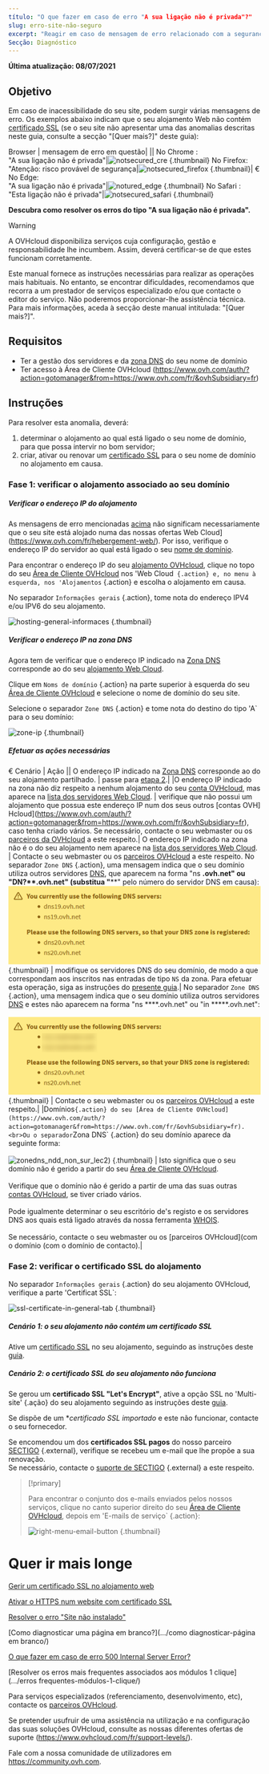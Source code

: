 ```yaml
---
título: "O que fazer em caso de erro "A sua ligação não é privada"?"
slug: erro-site-não-seguro
excerpt: "Reagir em caso de mensagem de erro relacionado com a segurança do seu site"
Secção: Diagnóstico
---
```


**Última atualização: 08/07/2021**
 
## Objetivo <a name="objetivo"></a>

Em caso de inacessibilidade do seu site, podem surgir várias mensagens de erro. Os exemplos abaixo indicam que o seu alojamento Web não contém [certificado SSL](.../os-certificados-ssl-nos-alojamentos-web/) (se o seu site não apresentar uma das anomalias descritas neste guia, consulte a secção "[Quer mais?]" deste guia): 

Browser | mensagem de erro em questão|
||
No Chrome :<br>"A sua ligação não é privada"|![notsecured_cre](images/notsecured_chrome.png) {.thumbnail}
No Firefox:<br>"Atenção: risco provável de segurança|![notsecured_firefox](images/notsecured_firefox.png) {.thumbnail}|
€ No Edge:<br>"A sua ligação não é privada"|![notured_edge](images/notsecured_edge.png) {.thumbnail}
No Safari :<br>"Esta ligação não é privada"|![notsecured_safari](images/notsecured_safari.png) {.thumbnail}

**Descubra como resolver os erros do tipo "A sua ligação não é privada".**

> [!warning]
>
> A OVHcloud disponibiliza serviços cuja configuração, gestão e responsabilidade lhe incumbem. Assim, deverá certificar-se de que estes funcionam corretamente.
>
> Este manual fornece as instruções necessárias para realizar as operações mais habituais. No entanto, se encontrar dificuldades, recomendamos que recorra a um prestador de serviços especializado e/ou que contacte o editor do serviço. Não poderemos proporcionar-lhe assistência técnica. Para mais informações, aceda à secção deste manual intitulada: "[Quer mais?]".
>

## Requisitos

- Ter a gestão dos servidores e da [zona DNS](../.../domains/editer-ma-zone/#Compreender-a-noção-de-DNS) do seu nome de domínio
- Ter acesso à Área de Cliente OVHcloud (https://www.ovh.com/auth/?action=gotomanager&from=https://www.ovh.com/fr/&ovhSubsidiary=fr)

## Instruções

Para resolver esta anomalia, deverá:

1. determinar o alojamento ao qual está ligado o seu nome de domínio, para que possa intervir no bom servidor;
2. criar, ativar ou renovar um [certificado SSL](.../os-certificados-ssl-nos-alojamentos-web/) para o seu nome de domínio no alojamento em causa.

### Fase 1: verificar o alojamento associado ao seu domínio

##### Verificar o endereço IP do alojamento

As mensagens de erro mencionadas [acima](#object) não significam necessariamente que o seu site está alojado numa das nossas ofertas Web Cloud](https://www.ovh.com/fr/hebergement-web/). Por isso, verifique o endereço IP do servidor ao qual está ligado o seu [nome de domínio](https://www.ovh.com/fr/domaines/).

Para encontrar o endereço IP do seu [alojamento OVHcloud](https://www.ovh.com/fr/hebergement-web/), clique no topo do seu [Área de Cliente OVHcloud](https://www.ovh.com/auth/?action=gotomanager&from=https://www.ovh.com/fr/&ovhSubsidiary=fr) nos 'Web Cloud` {.action} e, no menu à esquerda, nos 'Alojamentos` {.action} e escolha o alojamento em causa.

No separador `Informações gerais` {.action}, tome nota do endereço IPV4 e/ou IPV6 do seu alojamento.

![hosting-general-informaces](images/hosting-general-informations.png) {.thumbnail}

##### Verificar o endereço IP na zona DNS

Agora tem de verificar que o endereço IP indicado na [Zona DNS](../../domains/editer-minha-zona-DNS/#Compreender-la-noção-de-DNS) corresponde ao do seu [alojamento Web Cloud](https://www.ovh.com/fr/hebergement-web/).

Clique em `Noms de domínio` {.action} na parte superior à esquerda do seu [Área de Cliente OVHcloud](https://www.ovh.com/auth/?action=gotomanager&from=https://www.ovh.com/fr/&ovhSubsidiary=fr) e selecione o nome de domínio do seu site.

Selecione o separador `Zone DNS` {.action} e tome nota do destino do tipo 'A` para o seu domínio:

![zone-ip](images/zone-dns-ip.png) {.thumbnail}

##### Efetuar as ações necessárias

€ Cenário | Ação
||
O endereço IP indicado na [Zona DNS](../../domains/editer-ma-zone-DNS/) corresponde ao do seu alojamento partilhado. | passe para [etapa 2](#etape2).|
|O endereço IP indicado na zona não diz respeito a nenhum alojamento do seu [conta OVHcloud](https://www.ovh.com/auth/?action=gotomanager&from=https://www.ovh.com/fr/&ovhSubsidiary=fr), mas aparece na [lista dos servidores Web Cloud](.../lista-dos-endereços-ip-dos-clusters-e-alojamentos-web/). | verifique que não possui um alojamento que possua este endereço IP num dos seus outros [contas OVH] Hcloud](https://www.ovh.com/auth/?action=gotomanager&from=https://www.ovh.com/fr/&ovhSubsidiary=fr), caso tenha criado vários. Se necessário, contacte o seu webmaster ou os [parceiros da OVHcloud](https://partner.ovhcloud.com/fr/) a este respeito.|
O endereço IP indicado na zona não é o do seu alojamento nem aparece na [lista dos servidores Web Cloud](.../lista-dos-endereços-ip-dos-clusters-e-alojamentos-web/). | Contacte o seu webmaster ou os [parceiros OVHcloud](https://partner.ovhcloud.com/fr/) a este respeito.
No separador `Zone DNS` {.action}, uma mensagem indica que o seu domínio utiliza outros servidores [DNS](../../domains/editer-minha-zone/#compreender-a-noção-de-DNS), que aparecem na forma "ns ****.ovh.net" ou "DN**?**.ovh.net" (substitua "****" pelo número do servidor DNS em causa):<br>![warning_other_ovh_srv](images/warning_other_ovh_dns_srv.png) {.thumbnail} | modifique os servidores DNS do seu domínio, de modo a que correspondam aos inscritos nas entradas de tipo `NS` da zona. Para efetuar esta operação, siga as instruções do [presente guia](.../.../domains/generalites-servidores-DNS/#acaceder-à-a-gestao-dos-servidores-DNS-ovhcloud).|
No separador `Zone DNS` {.action}, uma mensagem indica que o seu domínio utiliza outros servidores [DNS](../../domains/editer-minha-zone/#Compreender-a-de-DNS) e estes não aparecem na forma "ns ****.ovh.net" ou "in *****.ovh.net":<br><br> ![warning_external_dn_srv](images/warning_external_dns_srv.png) {.thumbnail} | Contacte o seu webmaster ou os [parceiros OVHcloud](https://partner.ovhcloud.com/fr/) a este respeito.|
|Domínios` {.action} do seu [Área de Cliente OVHcloud](https://www.ovh.com/auth/?action=gotomanager&from=https://www.ovh.com/fr/&ovhSubsidiary=fr).<br>Ou o separador `Zona DNS` {.action} do seu domínio aparece da seguinte forma:<br><br> ![zonedns_ndd_non_sur_lec2](images/zonedns_ndd_pas_sur_lec2.png)) {.thumbnail} | Isto significa que o seu domínio não é gerido a partir do seu [Área de Cliente OVHcloud](https://www.ovh.com/auth/?action=gotomanager&from=https://www.ovh.com/fr/&ovhSubsidiary=fr).<br><br>Verifique que o domínio não é gerido a partir de uma das suas outras [contas OVHcloud](Nomes), se tiver criado vários.<br><br> Pode igualmente determinar o seu escritório de's registo e os servidores DNS aos quais está ligado através da nossa ferramenta [WHOIS](com).<br><br>Se necessário, contacte o seu webmaster ou os [parceiros OVHcloud](com o domínio (com o domínio de contacto).|

### Fase 2: verificar o certificado SSL do alojamento <a name="etapa2"></a>

No separador `Informações gerais` {.action} do seu alojamento OVHcloud, verifique a parte 'Certificat SSL`:

![ssl-certificate-in-general-tab](images/ssl-certificate-in-general-tab.png) {.thumbnail}

##### Cenário 1: o seu alojamento não contém um certificado SSL

Ative um [certificado SSL](https://www.ovh.com/fr/ssl/) no seu alojamento, seguindo as instruções deste [guia](.../os-certificados-ssl-nos-alojamentos-web/).

##### Cenário 2: o certificado SSL do seu alojamento não funciona

Se gerou um **certificado SSL "Let's Encrypt"**, ative a opção SSL no 'Multi-site' {.ação} do seu alojamento seguindo as instruções deste [guia](.../certificados-ssl-nos-alojamentos-web/#ativar-um-certificado-ssl-num-multisite).

Se dispõe de um **certificado SSL importado* e este não funcionar, contacte o seu fornecedor.

Se encomendou um dos **certificados SSL pagos** do nosso parceiro [SECTIGO](https://sectigo.com/) {.external}, verifique se recebeu um e-mail que lhe propõe a sua renovação.
<br>Se necessário, contacte o [suporte de SECTIGO](https://sectigo.com/support) {.external} a este respeito.

> [!primary]
>
> Para encontrar o conjunto dos e-mails enviados pelos nossos serviços, clique no canto superior direito do seu [Área de Cliente OVHcloud](https://www.ovh.com/auth/?action=gotomanager&from=https://www.ovh.com/fr/&ovhSubsidiary=fr), depois em 'E-mails de serviço` {.action}:
>
>![right-menu-email-button](images/right-menu-email-button.png) {.thumbnail}
>

# Quer ir mais longe <a name="ir mais longe"></a>

[Gerir um certificado SSL no alojamento web](.../os-certificados-ssl-nos-alojamentos-web/)

[Ativar o HTTPS num website com certificado SSL](.../passar-site-https-ssl/)

[Resolver o erro "Site não instalado"](.../erro-site-não-instalado/)

[Como diagnosticar uma página em branco?](.../como diagnosticar-página em branco/)

[O que fazer em caso de erro 500 Internal Server Error?](.../erro-500-internal-server-error/)

[Resolver os erros mais frequentes associados aos módulos 1 clique](.../erros frequentes-módulos-1-clique/)
 
Para serviços especializados (referenciamento, desenvolvimento, etc), contacte os [parceiros OVHcloud](https://partner.ovhcloud.com/fr/).

Se pretender usufruir de uma assistência na utilização e na configuração das suas soluções OVHcloud, consulte as nossas diferentes ofertas de suporte (https://www.ovhcloud.com/fr/support-levels/).

Fale com a nossa comunidade de utilizadores em <https://community.ovh.com>.